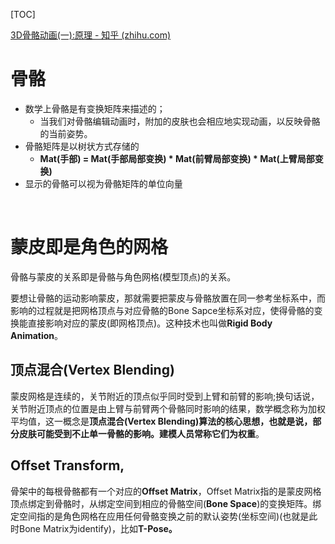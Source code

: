 [TOC]

[3D骨骼动画(一):原理 - 知乎 (zhihu.com)](https://zhuanlan.zhihu.com/p/349274838)

# 骨骼

- 数学上骨骼是有变换矩阵来描述的；
  - 当我们对骨骼编辑动画时，附加的皮肤也会相应地实现动画，以反映骨骼的当前姿势。
- 骨骼矩阵是以树状方式存储的
  - **Mat(手部) = Mat(手部局部变换) \* Mat(前臂局部变换) \* Mat(上臂局部变换)**
- 显示的骨骼可以视为骨骼矩阵的单位向量

​	



# 蒙皮即是角色的网格

骨骼与蒙皮的关系即是骨骼与角色网格(模型顶点)的关系。

要想让骨骼的运动影响蒙皮，那就需要把蒙皮与骨骼放置在同一参考坐标系中，而影响的过程就是把网格顶点与对应骨骼的Bone Sapce坐标系对应，使得骨骼的变换能直接影响对应的蒙皮(即网格顶点)。这种技术也叫做**Rigid Body Animation**。

## **顶点混合(Vertex Blending)**

蒙皮网格是连续的，关节附近的顶点似乎同时受到上臂和前臂的影响;换句话说，关节附近顶点的位置是由上臂与前臂两个骨骼同时影响的结果，数学概念称为加权平均值，这一概念是**顶点混合(Vertex Blending)**算法的核心思想，也就是说，部分皮肤可能受到不止单一骨骼的影响。建模人员常称它们为**权重**。



## **Offset Transform**, 

骨架中的每根骨骼都有一个对应的**Offset Matrix**，Offset Matrix指的是蒙皮网格顶点绑定到骨骼时，从绑定空间到相应的骨骼空间(**Bone Space**)的变换矩阵。绑定空间指的是角色网格在应用任何骨骼变换之前的默认姿势(坐标空间)(也就是此时Bone Matrix为identify)，比如**T-Pose。**